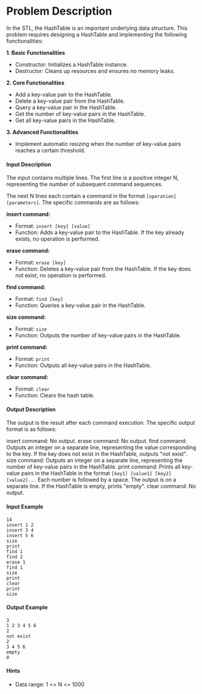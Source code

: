 # Problem Description

In the STL, the HashTable is an important underlying data structure. This problem requires designing a HashTable and implementing the following functionalities:

**1. Basic Functionalities**

- Constructor: Initializes a HashTable instance.
- Destructor: Cleans up resources and ensures no memory leaks.

**2. Core Functionalities**

- Add a key-value pair to the HashTable.
- Delete a key-value pair from the HashTable.
- Query a key-value pair in the HashTable.
- Get the number of key-value pairs in the HashTable.
- Get all key-value pairs in the HashTable.

**3. Advanced Functionalities**

- Implement automatic resizing when the number of key-value pairs reaches a certain threshold.


#### Input Description

The input contains multiple lines. The first line is a positive integer N, representing the number of subsequent command sequences.

The next N lines each contain a command in the format `[operation] [parameters]`.  The specific commands are as follows:

**insert command:**

- Format: `insert [key] [value]`
- Function: Adds a key-value pair to the HashTable. If the key already exists, no operation is performed.

**erase command:**

- Format: `erase [key]`
- Function: Deletes a key-value pair from the HashTable. If the key does not exist, no operation is performed.

**find command:**

- Format: `find [key]`
- Function: Queries a key-value pair in the HashTable.

**size command:**

- Format: `size`
- Function: Outputs the number of key-value pairs in the HashTable.

**print command:**

- Format: `print`
- Function: Outputs all key-value pairs in the HashTable.

**clear command:**

- Format: `clear`
- Function: Clears the hash table.


#### Output Description

The output is the result after each command execution. The specific output format is as follows:

insert command: No output.
erase command: No output.
find command: Outputs an integer on a separate line, representing the value corresponding to the key. If the key does not exist in the HashTable, outputs "not exist".
size command: Outputs an integer on a separate line, representing the number of key-value pairs in the HashTable.
print command: Prints all key-value pairs in the HashTable in the format `[key1] [value1] [key2] [value2]...` Each number is followed by a space. The output is on a separate line. If the HashTable is empty, prints "empty".
clear command: No output.


#### Input Example

```
14
insert 1 2
insert 3 4
insert 5 6
size
print
find 1
find 2
erase 1
find 1
size
print
clear
print
size
```


#### Output Example

```
3
1 2 3 4 5 6 
2
not exist
2
3 4 5 6 
empty
0
```


#### Hints

- Data range: 1 <= N <= 1000